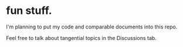 # fun stuff.

I'm planning to put my code and comparable documents into this repo.

Feel free to talk about tangential topics in the Discussions tab.
